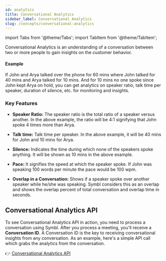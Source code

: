 ```yaml
---
id: analytics
title: Conversational Analytics
sidebar_label: Conversational Analytics
slug: /concepts/conversational-analytics
---
```


import Tabs from '@theme/Tabs';
import TabItem from '@theme/TabItem';

Conversational Analytics is an understanding of a conversation between two or more people to gain insights on the customer behavior.

#### Example

If John and Arya talked over the phone for 60 mins where John talked for 40 mins and Arya talked for 10 mins. And for 10 mins no one spoke since John kept Arya on hold, you can get analytics on speaker ratio, talk time per speaker, duration of silence, etc. for monitoring and insights.

### Key Features 

- **Speaker Ratio:** The speaker ratio is the total ratio of a speaker versus another. In the above example, the ratio will be 4:1 signifying that John spoke 4 times more than Arya.

- **Talk time:** Talk time per speaker. In the above example, it will be 40 mins for John and 10 mins for Arya.

- **Silence:** Indicates the time during which none of the speakers spoke anything. It will be shown as 10 mins in the above example.

- **Pace:** It signifies the speed at which the speaker spoke. If John was speaking 100 words per minute the pace would be 100 wpm.

- **Overlap in a Conversation:** Shows if a speaker spoke over another speaker while he/she was speaking. Symbl considers this as an overlap and shows the overlap percent of total conversation and overlap time in seconds.



## Conversational Analytics API

To see Conversational Analytics API in action, you need to process a conversation using Symbl. After you process a meeting, you'll receive a **Conversation ID**.  A Conversation ID is the key to receiving conversational insights from any conversation. As an example, here's a simple API call which grabs the analytics from the conversation.

👉 [Conversational Analytics API](/docs/conversation-api/analytics)
